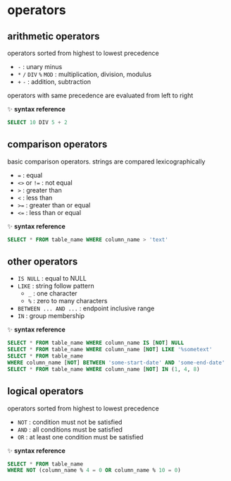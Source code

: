# operators

## arithmetic operators

operators sorted from highest to lowest precedence

- `-` : unary minus
- `*` `/` `DIV` `%` `MOD` : multiplication, division, modulus
- `+` `-` : addition, subtraction

operators with same precedence are evaluated from left to right

✨ **syntax reference**

```sql
SELECT 10 DIV 5 + 2
```

## comparison operators

basic comparison operators. strings are compared lexicographically

- `=` : equal
- `<>` or `!=` : not equal
- `>` : greater than
- `<` : less than
- `>=` :  greater than or equal
- `<=` : less than or equal

✨ **syntax reference**

```sql
SELECT * FROM table_name WHERE column_name > 'text'
```

## other operators

- `IS NULL` : equal to NULL
- `LIKE` : string follow pattern
    - `_` : one character
    - `%` : zero to many characters
- `BETWEEN ... AND ...` : endpoint inclusive range
- `IN` : group membership

✨ **syntax reference**

```sql
SELECT * FROM table_name WHERE column_name IS [NOT] NULL
SELECT * FROM table_name WHERE column_name [NOT] LIKE '%sometext'
SELECT * FROM table_name
WHERE column_name [NOT] BETWEEN 'some-start-date' AND 'some-end-date'
SELECT * FROM table_name WHERE column_name [NOT] IN (1, 4, 8)
```

## logical operators

operators sorted from highest to lowest precedence

- `NOT` : condition must not be satisfied
- `AND` : all conditions must be satisfied
- `OR` : at least one condition must be satisfied

✨ **syntax reference**

```sql
SELECT * FROM table_name 
WHERE NOT (column_name % 4 = 0 OR column_name % 10 = 0)
```